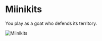 # Miinikits
You play as a goat who defends its territory.

![Miinikits](https://i.imgur.com/RbdAH03.png)
